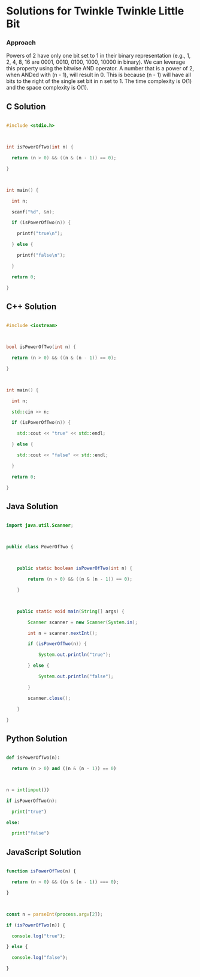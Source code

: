 # Solutions for Twinkle Twinkle Little Bit

### Approach
Powers of 2 have only one bit set to 1 in their binary representation (e.g., 1, 2, 4, 8, 16 are 0001, 0010, 0100, 1000, 10000 in binary).  We can leverage this property using the bitwise AND operator. A number that is a power of 2, when ANDed with (n - 1), will result in 0.  This is because (n - 1) will have all bits to the right of the single set bit in n set to 1. The time complexity is O(1) and the space complexity is O(1).

## C Solution
```c
#include <stdio.h>

int isPowerOfTwo(int n) {
  return (n > 0) && ((n & (n - 1)) == 0);
}

int main() {
  int n;
  scanf("%d", &n);
  if (isPowerOfTwo(n)) {
    printf("true\n");
  } else {
    printf("false\n");
  }
  return 0;
}
```

## C++ Solution
```cpp
#include <iostream>

bool isPowerOfTwo(int n) {
  return (n > 0) && ((n & (n - 1)) == 0);
}

int main() {
  int n;
  std::cin >> n;
  if (isPowerOfTwo(n)) {
    std::cout << "true" << std::endl;
  } else {
    std::cout << "false" << std::endl;
  }
  return 0;
}
```

## Java Solution
```java
import java.util.Scanner;

public class PowerOfTwo {

    public static boolean isPowerOfTwo(int n) {
        return (n > 0) && ((n & (n - 1)) == 0);
    }

    public static void main(String[] args) {
        Scanner scanner = new Scanner(System.in);
        int n = scanner.nextInt();
        if (isPowerOfTwo(n)) {
            System.out.println("true");
        } else {
            System.out.println("false");
        }
        scanner.close();
    }
}
```

## Python Solution
```python
def isPowerOfTwo(n):
  return (n > 0) and ((n & (n - 1)) == 0)

n = int(input())
if isPowerOfTwo(n):
  print("true")
else:
  print("false")
```

## JavaScript Solution
```javascript
function isPowerOfTwo(n) {
  return (n > 0) && ((n & (n - 1)) === 0);
}

const n = parseInt(process.argv[2]);
if (isPowerOfTwo(n)) {
  console.log("true");
} else {
  console.log("false");
}
```